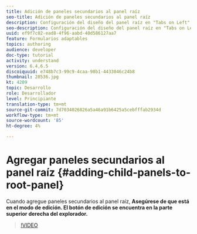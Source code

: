 ```yaml
---
title: Adición de paneles secundarios al panel raíz
seo-title: Adición de paneles secundarios al panel raíz
description: Configuración del diseño del panel raíz en "Tabs on Left" (Tabulaciones a la izquierda) y adición de paneles secundarios al panel raíz.
seo-description: Configuración del diseño del panel raíz en "Tabs on Left" (Tabulaciones a la izquierda) y adición de paneles secundarios al panel raíz.
uuid: ef9f7c02-ead8-4f96-aabd-40d586127aa7
feature: Formularios adaptables
topics: authoring
audience: developer
doc-type: tutorial
activity: understand
version: 6.4,6.5
discoiquuid: e748b7c3-99c9-4caa-98b1-4433046c24b8
thumbnail: 28536.jpg
kt: 4209
topic: Desarrollo
role: Desarrollador
level: Principiante
translation-type: tm+mt
source-git-commit: 7d7034026826a5a46a91b6425a5cebfffab2934d
workflow-type: tm+mt
source-wordcount: '85'
ht-degree: 4%

---
```



# Agregar paneles secundarios al panel raíz {#adding-child-panels-to-root-panel}

Cuando agregue paneles secundarios al panel raíz, **Asegúrese de que está en el modo de edición. El botón de edición se encuentra en la parte superior derecha del explorador.**


>[!VIDEO](https://video.tv.adobe.com/v/28536?quality=9&learn=on)

